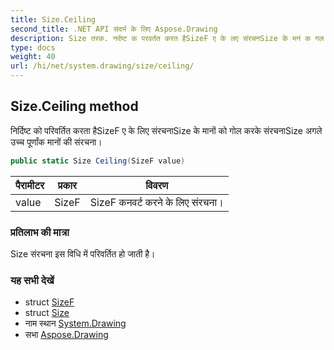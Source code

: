 ```yaml
---
title: Size.Ceiling
second_title: .NET API संदर्भ के लिए Aspose.Drawing
description: Size तरक. नर्दष्ट क परवर्तत करत हैSizeF ए के लए संरचनSize के मनं क गल करके संरचनSize अगले उच्च पूर्णंक मनं क संरचन
type: docs
weight: 40
url: /hi/net/system.drawing/size/ceiling/
---
```

## Size.Ceiling method

निर्दिष्ट को परिवर्तित करता हैSizeF ए के लिए संरचनाSize के मानों को गोल करके संरचनाSize अगले उच्च पूर्णांक मानों की संरचना।

```csharp
public static Size Ceiling(SizeF value)
```

| पैरामीटर | प्रकार | विवरण |
| --- | --- | --- |
| value | SizeF | SizeF कनवर्ट करने के लिए संरचना। |

### प्रतिलाभ की मात्रा

Size संरचना इस विधि में परिवर्तित हो जाती है।

### यह सभी देखें

* struct [SizeF](../../sizef/)
* struct [Size](../)
* नाम स्थान [System.Drawing](../../size/)
* सभा [Aspose.Drawing](../../../)


